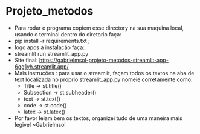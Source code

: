 # Projeto_metodos
* Para rodar o programa copiem esse directory na sua maquina local, usando o terminal dentro do diretorio
faça:
* pip install -r requirements.txt ;
* logo apos a instalação faça:
* streamlit run streamlit_app.py
* Site final: https://gabrielmsol-projeto-metodos-streamlit-app-6gg1yh.streamlit.app/
* Mais instruções : para usar o streamlit, façam todos os textos na aba de text localizada no proprio streamlit_app.py
  nomeie corretamente como:
  * Title -> st.title()
  * Subsection -> st.subheader()
  * text -> st.text()
  * code -> st.code()
  * latex -> st.latex()
* Por favor leiam bem os textos, organizei tudo de uma maneira mais legivel ~Gabrielmsol
